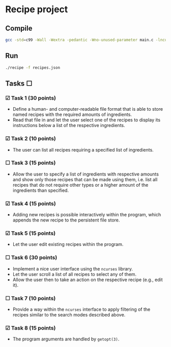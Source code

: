 # Recipe project

## Compile
```bash
gcc -std=c99 -Wall -Wextra -pedantic -Wno-unused-parameter main.c -lncurses actions/add.c actions/del.c actions/edit.c actions/list.c actions/search.c util/ext/cJSON.c util/str/strfunctions.c util/str/getargs.c util/addrecipe.c util/freerecipes.c util/getrecipecount.c util/parserecipe.c util/printrecipe.c util/readfile.c util/searchrecipe.c -o recipe ; ./recipe -f a.json
```
## Run
```bash
./recipe -f recipes.json
```

## Tasks &#9744;

### &#9745; Task 1 (30 points)
  * Define a human- and computer-readable file format that is able to store named recipes with the required amounts of ingredients.
  * Read that file in and let the user select one of the recipes to display its instructions below a list of the respective ingredients.

### &#9745; Task 2 (10 points)
  * The user can list all recipes requiring a specified list of ingredients.

### &#9744; Task 3 (15 points)
  * Allow the user to specify a list of ingredients with respective amounts and show only those recipes that can be made using them,
    i.e. list all recipes that do not require other types or a higher amount of the ingredients than specified.

### &#9745; Task 4 (15 points)
  * Adding new recipes is possible interactively within the program, which appends the new recipe to the persistent file store.

### &#9745; Task 5 (15 points)
  * Let the user edit existing recipes within the program.

### &#9744; Task 6 (30 points)
  * Implement a nice user interface using the `ncurses` library.
  * Let the user scroll a list of all recipes to select any of them.
  * Allow the user then to take an action on the respective recipe (e.g., edit it).

### &#9744; Task 7 (10 points)
  * Provide a way within the `ncurses` interface to apply filtering of the recipes similar to the search modes described above.

### &#9745; Task 8 (15 points)
  * The program arguments are handled by `getopt(3)`.
  
